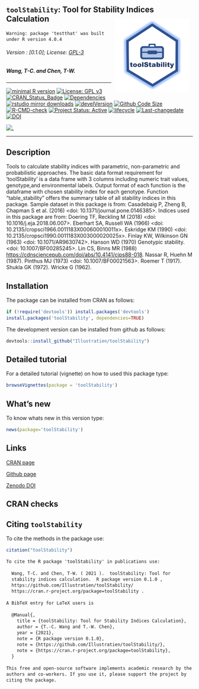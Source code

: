 
## `toolStability`: Tool for Stability Indices Calculation <img src="https://raw.githubusercontent.com/Illustratien/toolStability/master/inst/extdata/toolStability.png" align="right" alt="logo" width="200" height = "200" style = "padding: 10px; border: none; float: right;">

    Warning: package 'testthat' was built under R version 4.0.4

###### Version : \[0.1.0\]; License: [GPL-3](https://www.r-project.org/Licenses/)

##### *Wang, T-C. and Chen, T-W.*

------------------------------------------------------------------------

[![minimal R
version](https://img.shields.io/badge/R%3E%3D-3.5.0-6666ff.svg?logo=R)](https://cran.r-project.org/)
[![License: GPL
v3](https://img.shields.io/badge/License-GPL%20v3-blue.svg)](https://www.gnu.org/licenses/gpl-3.0)
[![CRAN_Status_Badge](https://www.r-pkg.org/badges/version-last-release/toolStability)](https://cran.r-project.org/package=toolStability)
[![Dependencies](https://tinyverse.netlify.com/badge/toolStability)](https://cran.r-project.org/package=toolStability)
[![rstudio mirror
downloads](https://cranlogs.r-pkg.org/badges/grand-total/toolStability?color=green)](https://CRAN.R-project.org/package=toolStability)
[![develVersion](https://img.shields.io/badge/devel%20version-0.1.0-orange.svg)](https://github.com/Illustratien/toolStability)
[![Github Code
Size](https://img.shields.io/github/languages/code-size/Illustratien/toolStability.svg)](https://github.com/Illustratien/toolStability)
[![R-CMD-check](https://github.com/Illustratien/toolStability/workflows/R-CMD-check/badge.svg)](https://github.com/Illustratien/toolStability/actions)
[![Project Status:
Active](https://www.repostatus.org/badges/latest/active.svg)](https://www.repostatus.org/#active)
[![lifecycle](https://img.shields.io/badge/lifecycle-stable-brightgreen.svg)](https://lifecycle.r-lib.org/articles/stages.html#stable)
[![Last-changedate](https://img.shields.io/badge/last%20change-2021--12--25-yellowgreen.svg)](https://github.com/Illustratien/toolStability/commits/master)
[![DOI](https://zenodo.org/badge/203346020.svg)](https://zenodo.org/badge/latestdoi/203346020)
<!-- [![Website - pkgdown](https://img.shields.io/website-up-down-green-red/https/Illustratien.github.io/toolStability.svg)](https://Illustratien.github.io/toolStability/) -->
[![.](https://pro-pulsar-193905.appspot.com/UA-116205606-1/welcome-page)](https://github.com/Illustratien/google-analytics-beacon)
<!-- [![packageversion](https://img.shields.io/badge/Package%20version-0.2.3.3-orange.svg)](https://github.com/Illustratien/toolStability) -->
<!-- [![GitHub Download Count](https://github-basic-badges.herokuapp.com/downloads/Illustratien/toolStability/total.svg)] -->
<!-- [![Rdoc](https://www.rdocumentation.org/badges/version/toolStability)](https://www.rdocumentation.org/packages/toolStability) -->

------------------------------------------------------------------------

## Description

Tools to calculate stability indices with parametric, non-parametric and
probabilistic approaches. The basic data format requirement for
‘toolStability’ is a data frame with 3 columns including numeric trait
values, genotype,and environmental labels. Output format of each
function is the dataframe with chosen stability index for each genotype.
Function “table_stability” offers the summary table of all stability
indices in this package. Sample dataset in this package is from:
Casadebaig P, Zheng B, Chapman S et al. (2016) \<doi:
10.1371/journal.pone.0146385>. Indices used in this package are from:
Doering TF, Reckling M (2018) \<doi: 10.1016/j.eja.2018.06.007>.
Eberhart SA, Russell WA (1966) \<doi:
10.2135/cropsci1966.0011183X000600010011x>. Eskridge KM (1990) \<doi:
10.2135/cropsci1990.0011183X003000020025x>. Finlay KW, Wilkinson GN
(1963) \<doi: 10.1071/AR9630742>. Hanson WD (1970) Genotypic stability.
\<doi: 10.1007/BF00285245>. Lin CS, Binns MR (1988)
<https://cdnsciencepub.com/doi/abs/10.4141/cjps88-018>. Nassar R, Huehn
M (1987). Pinthus MJ (1973) \<doi: 10.1007/BF00021563>. Roemer T (1917).
Shukla GK (1972). Wricke G (1962).

## Installation

The package can be installed from CRAN as follows:

``` r
if (!require('devtools')) install.packages('devtools')
install.packages('toolStability', dependencies=TRUE)
```

The development version can be installed from github as follows:

``` r
devtools::install_github("Illustratien/toolStability")
```

## Detailed tutorial

For a detailed tutorial (vignette) on how to used this package type:

``` r
browseVignettes(package = 'toolStability')
```

<!-- The vignette for the latest version is also available [online](https://Illustratien.github.io/toolStability/articles/Introduction.html). -->

## What’s new

To know whats new in this version type:

``` r
news(package='toolStability')
```

## Links

[CRAN page](https://cran.r-project.org/package=toolStability)

[Github page](https://github.com/Illustratien/toolStability)

<!-- [Documentation website](https://Illustratien.github.io/toolStability/) -->

[Zenodo DOI](https://zenodo.org/badge/latestdoi/203346020)

## CRAN checks

<!-- ```{r, echo = FALSE, results='asis'} -->
<!-- library(kableExtra, warn.conflicts = FALSE) -->
<!-- kosdf <- kbl(osdf[, c("Flavour", "CRAN check")], row.names = FALSE) -->
<!-- kosdf2 <- kable_styling(kosdf, bootstrap_options = c("striped", "hover"), -->
<!--               full_width = F, position = "left") -->
<!-- # pack_rows(kosdf2, index = c("[![Linux](https://shields.io/badge/Linux--9cf?logo=Linux&style=social)](https://cran.r-project.org/web/checks/check_results_ammistability.html)" = 6, -->
<!-- #                             "[![Solaris](https://shields.io/badge/Solaris--9cf?logo=Oracle&style=social)](https://cran.r-project.org/web/checks/check_results_ammistability.html)" = 1, -->
<!-- #                             "[![Windows](https://shields.io/badge/Windows--9cf?logo=Windows&style=social)](https://cran.r-project.org/web/checks/check_results_ammistability.html)" = 3, -->
<!-- #                             "[![MacOS](https://shields.io/badge/MacOS--9cf?logo=Apple&style=social)](https://cran.r-project.org/web/checks/check_results_ammistability.html)" = 2)) -->
<!-- ``` -->

## Citing `toolStability`

To cite the methods in the package use:

``` r
citation("toolStability")
```


    To cite the R package 'toolStability' in publications use:

      Wang, T-C. and Chen, T-W. ( 2021 ).  toolStability: Tool for
      stability indices calculation.  R package version 0.1.0 ,
      https://github.com/Illustratien/toolStability/
      https://cran.r-project.org/package=toolStability .

    A BibTeX entry for LaTeX users is

      @Manual{,
        title = {toolStability: Tool for Stability Indices Calculation},
        author = {T.-C. Wang and T.-W. Chen},
        year = {2021},
        note = {R package version 0.1.0},
        note = {https://github.com/Illustratien/toolStability/},
        note = {https://cran.r-project.org/package=toolStability},
      }

    This free and open-source software implements academic research by the
    authors and co-workers. If you use it, please support the project by
    citing the package.
